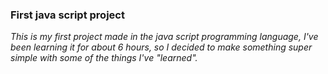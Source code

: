 <h3>First java script project</h3>

<i>This is my first project made in the java script programming language, I've been learning it for about 6 hours, so I decided to make something super simple with some of the things I've "learned".</i>
